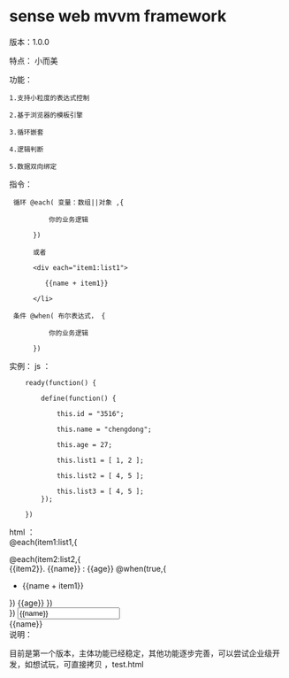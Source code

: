 # sense web mvvm framework

版本：1.0.0

特点： 
    小而美

功能：
    
    1.支持小粒度的表达式控制
    
    2.基于浏览器的模板引擎
    
    3.循环嵌套
    
    4.逻辑判断
    
    5.数据双向绑定
    
指令：

     循环 @each( 变量：数组||对象 ,{
     
              你的业务逻辑
       
          })
       
          或者

          <div each="item1:list1">

             {{name + item1}}

          </li>

     条件 @when( 布尔表达式， {
     
              你的业务逻辑
       
          })
实例：
  js   ：
  
        ready(function() {
        
        	define(function() {
        	
        		this.id = "3516";
        		
        		this.name = "chengdong";
        		
        		this.age = 27;
        		
        		this.list1 = [ 1, 2 ];
        		
        		this.list2 = [ 4, 5 ];
        		
        		this.list3 = [ 4, 5 ];
        	});
        	
        })
        
  html ：  
        @each(item1:list1,{
        		<div id="{{id}}">
        			@each(item2:list2,{
        			    <br/>
        			    {{item2}}. {{name}} : {{age}}
        			    @when(true,{
        			       <ul>
        			         <li each="item1:list1">
        			         {{name + item1}}
        			         </li>
        			       </ul>
        			   })
        			   {{age}}
        			})
        		</div> 
        	})
        	<input type="text" value="{{name}}"> 
        	<div>{{name}}</div> 
说明：

  目前是第一个版本，主体功能已经稳定，其他功能逐步完善，可以尝试企业级开发，如想试玩，可直接拷贝 ，test.html


